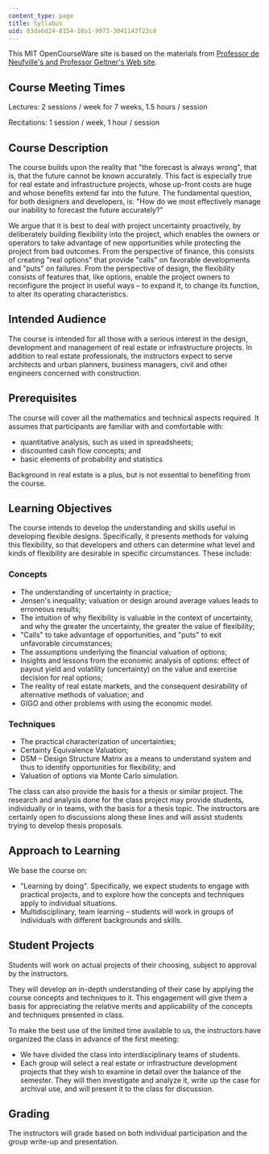 ```yaml
---
content_type: page
title: Syllabus
uid: 83da6d24-8154-10a1-9973-3041143f23cd
---
```


This MIT OpenCourseWare site is based on the materials from [Professor de Neufville's and Professor Geltner's Web site](https://ardent.mit.edu/).

Course Meeting Times
--------------------

Lectures: 2 sessions / week for 7 weeks, 1.5 hours / session

Recitations: 1 session / week, 1 hour / session

Course Description
------------------

The course builds upon the reality that "the forecast is always wrong", that is, that the future cannot be known accurately. This fact is especially true for real estate and infrastructure projects, whose up-front costs are huge and whose benefits extend far into the future. The fundamental question, for both designers and developers, is: "How do we most effectively manage our inability to forecast the future accurately?"

We argue that it is best to deal with project uncertainty proactively, by deliberately building flexibility into the project, which enables the owners or operators to take advantage of new opportunities while protecting the project from bad outcomes. From the perspective of finance, this consists of creating "real options" that provide "calls" on favorable developments and "puts" on failures. From the perspective of design, the flexibility consists of features that, like options, enable the project owners to reconfigure the project in useful ways – to expand it, to change its function, to alter its operating characteristics.

Intended Audience
-----------------

The course is intended for all those with a serious interest in the design, development and management of real estate or infrastructure projects. In addition to real estate professionals, the instructors expect to serve architects and urban planners, business managers, civil and other engineers concerned with construction.

Prerequisites
-------------

The course will cover all the mathematics and technical aspects required. It assumes that participants are familiar with and comfortable with:

*   quantitative analysis, such as used in spreadsheets;
*   discounted cash flow concepts; and
*   basic elements of probability and statistics

Background in real estate is a plus, but is not essential to benefiting from the course.

Learning Objectives
-------------------

The course intends to develop the understanding and skills useful in developing flexible designs. Specifically, it presents methods for valuing this flexibility, so that developers and others can determine what level and kinds of flexibility are desirable in specific circumstances. These include:

### Concepts

*   The understanding of uncertainty in practice;
*   Jensen's inequality; valuation or design around average values leads to erroneous results;
*   The intuition of why flexibility is valuable in the context of uncertainty, and why the greater the uncertainty, the greater the value of flexibility;
*   "Calls" to take advantage of opportunities, and "puts" to exit unfavorable circumstances;
*   The assumptions underlying the financial valuation of options;
*   Insights and lessons from the economic analysis of options: effect of payout yield and volatility (uncertainty) on the value and exercise decision for real options;
*   The reality of real estate markets, and the consequent desirability of alternative methods of valuation; and
*   GIGO and other problems with using the economic model.

### Techniques

*   The practical characterization of uncertainties;
*   Certainty Equivalence Valuation;
*   DSM – Design Structure Matrix as a means to understand system and thus to identify opportunities for flexibility; and
*   Valuation of options via Monte Carlo simulation.

The class can also provide the basis for a thesis or similar project. The research and analysis done for the class project may provide students, individually or in teams, with the basis for a thesis topic. The instructors are certainly open to discussions along these lines and will assist students trying to develop thesis proposals.

Approach to Learning
--------------------

We base the course on:

*   "Learning by doing". Specifically, we expect students to engage with practical projects, and to explore how the concepts and techniques apply to individual situations.
*   Multidisciplinary, team learning – students will work in groups of individuals with different backgrounds and skills.

Student Projects
----------------

Students will work on actual projects of their choosing, subject to approval by the instructors.

They will develop an in-depth understanding of their case by applying the course concepts and techniques to it. This engagement will give them a basis for appreciating the relative merits and applicability of the concepts and techniques presented in class.

To make the best use of the limited time available to us, the instructors have organized the class in advance of the first meeting:

*   We have divided the class into interdisciplinary teams of students.
*   Each group will select a real estate or infrastructure development projects that they wish to examine in detail over the balance of the semester. They will then investigate and analyze it, write up the case for archival use, and will present it to the class for discussion.

Grading
-------

The instructors will grade based on both individual participation and the group write-up and presentation.